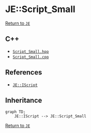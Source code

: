 # JE::Script_Small

[Return to `JE`](/docs/je.md)

## C++

- [`Script_Small.hpp`](/src/je/Script_Small.hpp)
- [`Script_Small.cpp`](/src/je/Script_Small.cpp)

## References

- [`JE::IScript`](/docs/je/IScript.md)

## Inheritance

```mermaid
graph TD;
    JE::IScript --> JE::Script_Small
```

[Return to `JE`](/docs/je.md)